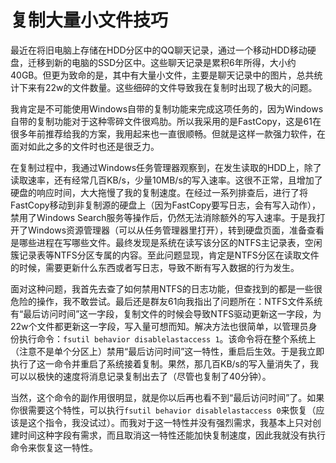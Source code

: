 # 复制大量小文件技巧

最近在将旧电脑上存储在HDD分区中的QQ聊天记录，通过一个移动HDD移动硬盘，迁移到新的电脑的SSD分区中。这些聊天记录是累积6年所得，大小约40GB。但更为致命的是，其中有大量小文件，主要是聊天记录中的图片，总共统计下来有22w的文件数量。这些细碎的文件导致我在复制时出现了极大的问题。

我肯定是不可能使用Windows自带的复制功能来完成这项任务的，因为Windows自带的复制功能对于这种零碎文件很鸡肋。所以我采用的是FastCopy，这是61在很多年前推荐给我的方案，我用起来也一直很顺畅。但就是这样一款强力软件，在面对如此之多的文件时也还是很乏力。

在复制过程中，我通过Windows任务管理器观察到，在发生读取的HDD上，除了读取速率，还有经常几百KB/s，少量10MB/s的写入速率。这很不正常，且增加了硬盘的响应时间，大大拖慢了我的复制速度。在经过一系列排查后，进行了将FastCopy移动到非复制源的硬盘上（因为FastCopy要写日志，会有写入动作），禁用了Windows Search服务等操作后，仍然无法消除额外的写入速率。于是我打开了Windows资源管理器（可以从任务管理器里打开），转到硬盘页面，准备查看是哪些进程在写哪些文件。最终发现是系统在读写该分区的NTFS主记录表，空闲簇记录表等NTFS分区专属的内容。至此问题显现，肯定是NTFS分区在读取文件的时候，需要更新什么东西或者写日志，导致不断有写入数据的行为发生。

面对这种问题，我首先去查了如何禁用NTFS的日志功能，但查找到的都是一些很危险的操作，我不敢尝试。最后还是群友61向我指出了问题所在：NTFS文件系统有“最后访问时间”这一字段，复制文件的时候会导致NTFS驱动更新这一字段，为22w个文件都更新这一字段，写入量可想而知。解决方法也很简单，以管理员身份执行命令：`fsutil behavior disablelastaccess 1`。该命令将在整个系统上（注意不是单个分区上）禁用“最后访问时间”这一特性，重启后生效。于是我立即执行了这一命令并重启了系统接着复制。果然，那几百KB/s的写入量消失了，我可以以极快的速度将消息记录复制出去了（尽管也复制了40分钟）。

当然，这个命令的副作用很明显，就是你以后再也看不到“最后访问时间”了。如果你很需要这个特性，可以执行`fsutil behavior disablelastaccess 0`来恢复（应该是这个指令，我没试过）。而我对于这一特性并没有强烈需求，我基本上只对创建时间这种字段有需求，而且取消这一特性还能加快复制速度，因此我就没有执行命令来恢复这一特性。
